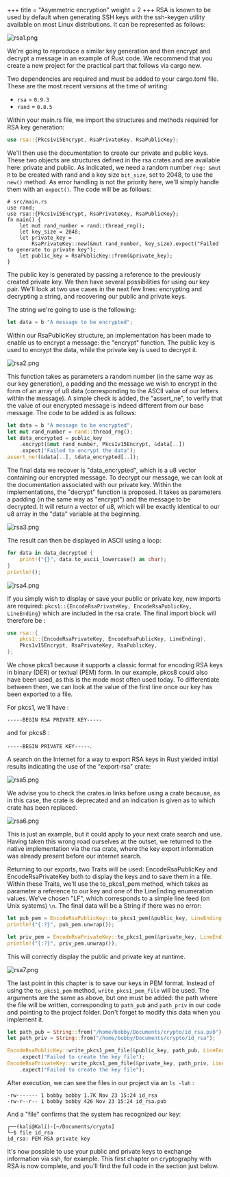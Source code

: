 +++
title = "Asymmetric encryption"
weight = 2
+++
RSA is known to be used by default when generating SSH keys with the ssh-keygen utility available on most Linux distributions. It can be represented as follows:

![rsa1.png](../rsa1.png)

We're going to reproduce a similar key generation and then encrypt and decrypt a message in an example of Rust code. We recommend that you create a new project for the practical part that follows via cargo new.

Two dependencies are required and must be added to your cargo.toml file. These are the most recent versions at the time of writing:

- `rsa` = `0.9.3`
- `rand` = `0.8.5`

Within your main.rs file, we import the structures and methods required for RSA key generation:

```rust
use rsa::{Pkcs1v15Encrypt, RsaPrivateKey, RsaPublicKey};
```

We'll then use the documentation to create our private and public keys. These two objects are structures defined in the rsa crates and are available here: private and public. As indicated, we need a random number `rng: &mut R` to be created with rand and a key size `bit_size`, set to 2048, to use the `new()` method. As error handling is not the priority here, we'll simply handle them with an `expect()`. The code will be as follows: 

```
# src/main.rs
use rand;
use rsa::{Pkcs1v15Encrypt, RsaPrivateKey, RsaPublicKey};
fn main() {
    let mut rand_number = rand::thread_rng();
    let key_size = 2048;
    let private_key =
        RsaPrivateKey::new(&mut rand_number, key_size).expect("Failed to generate to private key");
    let public_key = RsaPublicKey::from(&private_key);
}
```

The public key is generated by passing a reference to the previously created private key. We then have several possibilities for using our key pair. We'll look at two use cases in the next few lines: encrypting and decrypting a string, and recovering our public and private keys.

The string we're going to use is the following:

```rust
let data = b "A message to be encrypted";
```

Within our RsaPublicKey structure, an implementation has been made to enable us to encrypt a message: the "encrypt" function. The public key is used to encrypt the data, while the private key is used to decrypt it.

![rsa2.png](../rsa2.png)

This function takes as parameters a random number (in the same way as our key generation), a padding and the message we wish to encrypt in the form of an array of u8 data (corresponding to the ASCII value of our letters within the message). A simple check is added, the "assert_ne", to verify that the value of our encrypted message is indeed different from our base message. The code to be added is as follows:
```rust
let data = b "A message to be encrypted";
let mut rand_number = rand::thread_rng();
let data_encrypted = public_key
    .encrypt(&mut rand_number, Pkcs1v15Encrypt, &data[..])
    .expect("Failed to encrypt the data");
assert_ne!(&data[..], &data_encrypted[..]);
```

The final data we recover is "data_encrypted", which is a u8 vector containing our encrypted message. To decrypt our message, we can look at the documentation associated with our private key. Within the implementations, the "decrypt" function is proposed. It takes as parameters a padding (in the same way as "encrypt") and the message to be decrypted. It will return a vector of u8, which will be exactly identical to our u8 array in the "data" variable at the beginning.

![rsa3.png](../rsa3.png)

The result can then be displayed in ASCII using a loop:
```rust
for data in data_decrypted {
    print!("{}", data.to_ascii_lowercase() as char);
}
println!();
```

![rsa4.png](../rsa4.png)

If you simply wish to display or save your public or private key, new imports are required: `pkcs1::{EncodeRsaPrivateKey, EncodeRsaPublicKey, LineEnding}` which are included in the rsa crate. The final import block will therefore be :
```rust
use rsa::{
    pkcs1::{EncodeRsaPrivateKey, EncodeRsaPublicKey, LineEnding},
    Pkcs1v15Encrypt, RsaPrivateKey, RsaPublicKey,
};
```

We chose pkcs1 because it supports a classic format for encoding RSA keys in binary (DER) or textual (PEM) form. In our example, pkcs8 could also have been used, as this is the mode most often used today. To differentiate between them, we can look at the value of the first line once our key has been exported to a file.

For pkcs1, we'll have :

`-----BEGIN RSA PRIVATE KEY-----`

and for pkcs8 :

`-----BEGIN PRIVATE KEY-----`.

A search on the Internet for a way to export RSA keys in Rust yielded initial results indicating the use of the "export-rsa" crate:

![rsa5.png](../rsa5.png)

We advise you to check the crates.io links before using a crate because, as in this case, the crate is deprecated and an indication is given as to which crate has been replaced.

![rsa6.png](../rsa6.png)

This is just an example, but it could apply to your next crate search and use. Having taken this wrong road ourselves at the outset, we returned to the native implementation via the rsa crate, where the key export information was already present before our internet search.

Returning to our exports, two Traits will be used: EncodeRsaPublicKey and EncodeRsaPrivateKey both to display the keys and to save them in a file. Within these Traits, we'll use the to_pkcs1_pem method, which takes as parameter a reference to our key and one of the LineEnding enumeration values. We've chosen "LF", which corresponds to a simple line feed (on Unix systems) `\n`. The final data will be a String if there was no error:
```rust
let pub_pem = EncodeRsaPublicKey::to_pkcs1_pem(&public_key, LineEnding::LF);
println!("{:?}", pub_pem.unwrap());

let priv_pem = EncodeRsaPrivateKey::to_pkcs1_pem(&private_key, LineEnding::LF);
println!("{:?}", priv_pem.unwrap());
```

This will correctly display the public and private key at runtime.

![rsa7.png](../rsa7.png)

The last point in this chapter is to save our keys in PEM format. Instead of using the `to_pkcs1_pem` method, `write_pkcs1_pem_file` will be used. The arguments are the same as above, but one must be added: the path where the file will be written, corresponding to `path_pub` and `path_priv` in our code and pointing to the project folder. Don't forget to modify this data when you implement it.

```rust
let path_pub = String::from("/home/bobby/Documents/crypto/id_rsa.pub");
let path_priv = String::from("/home/bobby/Documents/crypto/id_rsa");

EncodeRsaPublicKey::write_pkcs1_pem_file(&public_key, path_pub, LineEnding::LF)
    .expect("Failed to create the key file");
EncodeRsaPrivateKey::write_pkcs1_pem_file(&private_key, path_priv, LineEnding::LF)
    .expect("Failed to create the key file");
```

After execution, we can see the files in our project via an `ls -lah` :

```
-rw------- 1 bobby bobby 1.7K Nov 23 15:24 id_rsa
-rw-r--r-- 1 bobby bobby 426 Nov 23 15:24 id_rsa.pub
```

And a "file" confirms that the system has recognized our key:
```
┌──(kali@Kali)-[~/Documents/crypto]
└─$ file id_rsa
id_rsa: PEM RSA private key
```

It's now possible to use your public and private keys to exchange information via ssh, for example. This first chapter on cryptography with RSA is now complete, and you'll find the full code in the section just below.
